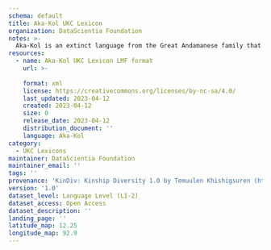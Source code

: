 ```yaml
---
schema: default
title: Aka-Kol UKC Lexicon
organization: DataScientia Foundation
notes: >-
  Aka-Kol is an extinct language from the Great Andamanese family that used to be spoken in Eurasia. The UKC Lexicon of Aka-Kol is represented as a lexico-semantic network. It consists of words, word senses, synsets, as well as sense-level and synset-level relationships
resources:
  - name: Aka-Kol UKC Lexicon LMF format
    url: >-
      
    format: xml
    license: https://creativecommons.org/licenses/by-nc-sa/4.0/
    last_updated: 2023-04-12
    created: 2023-04-12
    size: 0
    release_date: 2023-04-12
    distribution_document: ''
    language: Aka-Kol
category:
  - UKC Lexicons
maintainer: DataScientia Foundation
maintainer_email: ''
tags: ''
provenance: 'KinDiv: Kinship Diversity 1.0 by Temuulen Khishigsuren (http://ukc.disi.unitn.it/index.php/kinship/); Princeton WordNet 2.1 by Princeton University (https://wordnet.princeton.edu)'
version: '1.0'
dataset_level: Language Level (L1-2)
dataset_access: Open Access
dataset_description: ''
landing_page: ''
latitude_map: 12.25
longitude_map: 92.9
---
```

